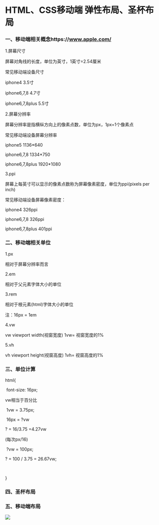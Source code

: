 # HTML、CSS移动端 弹性布局、圣杯布局

### 一、移动端相关概念https://www.apple.com/

1.屏幕尺寸

屏幕对角线的长度，单位为英寸，1英寸=2.54厘米

常见移动端设备尺寸

iphone4  3.5寸

iphone6,7,8    4.7寸

iphone6,7,8plus   5.5寸

2.屏幕分辨率

屏幕分辨率是指横纵方向上的像素点数，单位为px，1px=1个像素点

常见移动端设备屏幕分辨率

iphone5  1136*640

iphone6,7,8   1334*750

iphone6,7,8plus   1920*1080

3.ppi

屏幕上每英寸可以显示的像素点数称为屏幕像素密度，单位为ppi(pixels per inch)  

常见移动端设备屏幕像素密度：

iphone4  326ppi

iphone6,7,8  326ppi

iphone6,7,8plus   401ppi

### 二、移动端相关单位

1.px

相对于屏幕分辨率而言

2.em

相对于父元素字体大小的单位

3.rem

相对于根元素(html)字体大小的单位

注：16px = 1em

4.vw

vw  viewport width(视窗宽度)    1vw= 视窗宽度的1%

5.vh

vh  viewport height(视窗高度)   1vh= 视窗高度的1%

### 三、单位计算

html{

​	font-size: 16px;

vw相当于百分比

​	1vw = 3.75px;

​	16px = ?vw 

? = 16/3.75 =4.27vw

(每次px/16)

​	?vw = 100px;

? = 100 / 3.75 = 26.67vw;

​	

}

### 四、圣杯布局



### 五、移动端布局

![](C:\Users\susu\Desktop\实训\wzsxy\day01\img\zfb.jpg)

